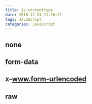```yaml
---
title: js-contenttype
date: 2018-12-24 11:16:21
tags: JavaScript
categpries: JavaScript
---
```

## none

## form-data


## x-www.form-urlencoded


## raw

